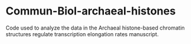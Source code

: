 # Commun-Biol-archaeal-histones
Code used to analyze the data in the Archaeal histone-based chromatin structures regulate transcription elongation rates manuscript.
